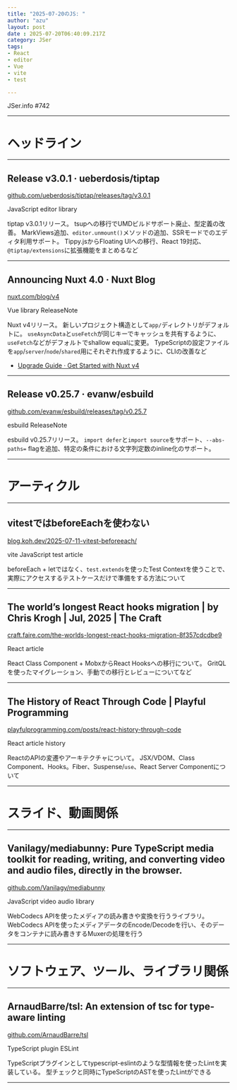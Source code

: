 ```yaml
---
title: "2025-07-20のJS: "
author: "azu"
layout: post
date : 2025-07-20T06:40:09.217Z
category: JSer
tags:
- React
- editor
- Vue
- vite
- test

---
```


JSer.info #742

----

<h1 class="site-genre">ヘッドライン</h1>

----

## Release v3.0.1 · ueberdosis/tiptap
[github.com/ueberdosis/tiptap/releases/tag/v3.0.1](https://github.com/ueberdosis/tiptap/releases/tag/v3.0.1 "Release v3.0.1 · ueberdosis/tiptap")
<p class="jser-tags jser-tag-icon"><span class="jser-tag">JavaScript</span> <span class="jser-tag">editor</span> <span class="jser-tag">library</span></p>

tiptap v3.0.1リリース。
tsupへの移行でUMDビルドサポート廃止、型定義の改善。
MarkViews追加、`editor.unmount()`メソッドの追加、SSRモードでのエディタ利用サポート。
Tippy.jsからFloating UIへの移行、React 19対応、`@tiptap/extensions`に拡張機能をまとめるなど


----

## Announcing Nuxt 4.0 · Nuxt Blog
[nuxt.com/blog/v4](https://nuxt.com/blog/v4 "Announcing Nuxt 4.0 · Nuxt Blog")
<p class="jser-tags jser-tag-icon"><span class="jser-tag">Vue</span> <span class="jser-tag">library</span> <span class="jser-tag">ReleaseNote</span></p>

Nuxt v4リリース。
新しいプロジェクト構造として`app/`ディレクトリがデフォルトに。
`useAsyncData`と`useFetch`が同じキーでキャッシュを共有するように、`useFetch`などがデフォルトでshallow equalに変更。
TypeScriptの設定ファイルを`app`/`server`/`node`/`shared`用にそれぞれ作成するように、CLIの改善など

- [Upgrade Guide · Get Started with Nuxt v4](https://nuxt.com/docs/4.x/getting-started/upgrade "Upgrade Guide · Get Started with Nuxt v4")

----

## Release v0.25.7 · evanw/esbuild
[github.com/evanw/esbuild/releases/tag/v0.25.7](https://github.com/evanw/esbuild/releases/tag/v0.25.7 "Release v0.25.7 · evanw/esbuild")
<p class="jser-tags jser-tag-icon"><span class="jser-tag">esbuild</span> <span class="jser-tag">ReleaseNote</span></p>

esbuild v0.25.7リリース。
`import defer`と`import source`をサポート、`--abs-paths=` flagを追加、特定の条件における文字列定数のinline化のサポート。


----
<h1 class="site-genre">アーティクル</h1>

----

## vitestではbeforeEachを使わない
[blog.koh.dev/2025-07-11-vitest-beforeeach/](https://blog.koh.dev/2025-07-11-vitest-beforeeach/ "vitestではbeforeEachを使わない")
<p class="jser-tags jser-tag-icon"><span class="jser-tag">vite</span> <span class="jser-tag">JavaScript</span> <span class="jser-tag">test</span> <span class="jser-tag">article</span></p>

beforeEach + letではなく、`test.extends`を使ったTest Contextを使うことで、実際にアクセスするテストケースだけで準備をする方法について


----

## The world’s longest React hooks migration | by Chris Krogh | Jul, 2025 | The Craft
[craft.faire.com/the-worlds-longest-react-hooks-migration-8f357cdcdbe9](https://craft.faire.com/the-worlds-longest-react-hooks-migration-8f357cdcdbe9 "The world’s longest React hooks migration | by Chris Krogh | Jul, 2025 | The Craft")
<p class="jser-tags jser-tag-icon"><span class="jser-tag">React</span> <span class="jser-tag">article</span></p>

React Class Component + MobxからReact Hooksへの移行について。
GritQLを使ったマイグレーション、手動での移行とレビューについてなど


----

## The History of React Through Code | Playful Programming
[playfulprogramming.com/posts/react-history-through-code](https://playfulprogramming.com/posts/react-history-through-code "The History of React Through Code | Playful Programming")
<p class="jser-tags jser-tag-icon"><span class="jser-tag">React</span> <span class="jser-tag">article</span> <span class="jser-tag">history</span></p>

ReactのAPIの変遷やアーキテクチャについて。
JSX/VDOM、Class Component、Hooks。Fiber、Suspense/`use`、React Server Componentについて


----
<h1 class="site-genre">スライド、動画関係</h1>

----

## Vanilagy/mediabunny: Pure TypeScript media toolkit for reading, writing, and converting video and audio files, directly in the browser.
[github.com/Vanilagy/mediabunny](https://github.com/Vanilagy/mediabunny "Vanilagy/mediabunny: Pure TypeScript media toolkit for reading, writing, and converting video and audio files, directly in the browser.")
<p class="jser-tags jser-tag-icon"><span class="jser-tag">JavaScript</span> <span class="jser-tag">video</span> <span class="jser-tag">audio</span> <span class="jser-tag">library</span></p>

WebCodecs APIを使ったメディアの読み書きや変換を行うライブラリ。
WebCodecs APIを使ったメディアデータのEncode/Decodeを行い、そのデータをコンテナに読み書きするMuxerの処理を行う


----
<h1 class="site-genre">ソフトウェア、ツール、ライブラリ関係</h1>

----

## ArnaudBarre/tsl: An extension of tsc for type-aware linting
[github.com/ArnaudBarre/tsl](https://github.com/ArnaudBarre/tsl "ArnaudBarre/tsl: An extension of tsc for type-aware linting")
<p class="jser-tags jser-tag-icon"><span class="jser-tag">TypeScript</span> <span class="jser-tag">plugin</span> <span class="jser-tag">ESLint</span></p>

TypeScriptプラグインとしてtypescript-eslintのような型情報を使ったLintを実装している。
型チェックと同時にTypeScriptのASTを使ったLintができる


----
